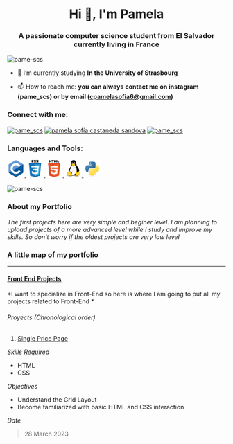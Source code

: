 <h1 align="center">Hi 👋, I'm Pamela</h1>
<h3 align="center">A passionate computer science student from El Salvador currently living in France</h3>

<p align="left"> <img src="https://komarev.com/ghpvc/?username=pame-scs&label=Profile%20views&color=0e75b6&style=flat" alt="pame-scs" /> </p>

- 🌱 I’m currently studying **In the University of Strasbourg**

- 📫 How to reach me: **you can always contact me on instagram (pame_scs) or by email (cpamelasofia6@gmail.com)**

<h3 align="left">Connect with me:</h3>
<p align="left">
<a href="https://twitter.com/pame_scs" target="blank"><img align="center" src="https://raw.githubusercontent.com/rahuldkjain/github-profile-readme-generator/master/src/images/icons/Social/twitter.svg" alt="pame_scs" height="30" width="40" /></a>
<a href="https://linkedin.com/in/pamela sofía castaneda sandova" target="blank"><img align="center" src="https://raw.githubusercontent.com/rahuldkjain/github-profile-readme-generator/master/src/images/icons/Social/linked-in-alt.svg" alt="pamela sofía castaneda sandova" height="30" width="40" /></a>
<a href="https://instagram.com/pame_scs" target="blank"><img align="center" src="https://raw.githubusercontent.com/rahuldkjain/github-profile-readme-generator/master/src/images/icons/Social/instagram.svg" alt="pame_scs" height="30" width="40" /></a>
</p>

<h3 align="left">Languages and Tools:</h3>
<p align="left"> <a href="https://www.cprogramming.com/" target="_blank" rel="noreferrer"> <img src="https://raw.githubusercontent.com/devicons/devicon/master/icons/c/c-original.svg" alt="c" width="40" height="40"/> </a> <a href="https://www.w3schools.com/css/" target="_blank" rel="noreferrer"> <img src="https://raw.githubusercontent.com/devicons/devicon/master/icons/css3/css3-original-wordmark.svg" alt="css3" width="40" height="40"/> </a> <a href="https://www.w3.org/html/" target="_blank" rel="noreferrer"> <img src="https://raw.githubusercontent.com/devicons/devicon/master/icons/html5/html5-original-wordmark.svg" alt="html5" width="40" height="40"/> </a> <a href="https://www.linux.org/" target="_blank" rel="noreferrer"> <img src="https://raw.githubusercontent.com/devicons/devicon/master/icons/linux/linux-original.svg" alt="linux" width="40" height="40"/> </a> <a href="https://www.python.org" target="_blank" rel="noreferrer"> <img src="https://raw.githubusercontent.com/devicons/devicon/master/icons/python/python-original.svg" alt="python" width="40" height="40"/> </a> </p>

<p><img align="center" src="https://github-readme-streak-stats.herokuapp.com/?user=pame-scs&" alt="pame-scs" /></p>

### About my Portfolio

*The first projects here are very simple and beginer level. I am planning to upload projects of a more advanced level while I study and improve my skills. So don't worry if the oldest projects are very low level*

### A little map of my portfolio

------------

#### [Front End Projects][1]
[1]: https://github.com/pame-scs/pame-scs/tree/Portfolio/Front%20End 
*I want to specialize in Front-End so here is where I am going to put all my projects related to Front-End *

###### Proyects (Chronological order)
1. [Single Price Page][2]

[2]: https://github.com/pame-scs/pame-scs/tree/Portfolio/Front%20End/Single_Price_Page
*Skills Required*
- HTML
- CSS

*Objectives*
- Understand the Grid Layout
- Become familiarized with basic HTML and CSS interaction

*Date*
> 28 March 2023
